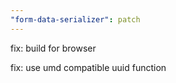 ```yaml
---
"form-data-serializer": patch
---
```


fix: build for browser

fix: use umd compatible uuid function
